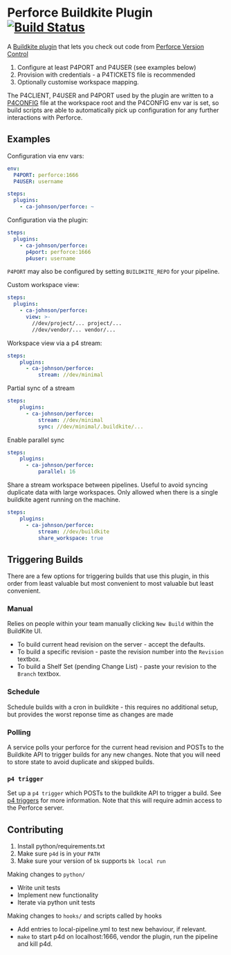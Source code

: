# Perforce Buildkite Plugin [![Build Status](https://travis-ci.com/ca-johnson/perforce-buildkite-plugin.svg?branch=master)](https://travis-ci.com/ca-johnson/perforce-buildkite-plugin)

A [Buildkite plugin](https://buildkite.com/docs/agent/v3/plugins) that lets you check out code from [Perforce Version Control](https://www.perforce.com/products/helix-core)

1. Configure at least P4PORT and P4USER (see examples below)
2. Provision with credentials - a P4TICKETS file is recommended
3. Optionally customise workspace mapping.

The P4CLIENT, P4USER and P4PORT used by the plugin are written to a [P4CONFIG](https://www.perforce.com/manuals/v16.2/cmdref/P4CONFIG.html) file at the workspace root and the P4CONFIG env var is set, so build scripts are able to automatically pick up configuration for any further interactions with Perforce.

## Examples

Configuration via env vars:

```yaml
env:
  P4PORT: perforce:1666
  P4USER: username

steps:
  plugins:
    - ca-johnson/perforce: ~
```

Configuration via the plugin:

```yaml
steps:
  plugins:
    - ca-johnson/perforce:
      p4port: perforce:1666
      p4user: username
```

`P4PORT` may also be configured by setting `BUILDKITE_REPO` for your pipeline.

Custom workspace view:

```yaml
steps:
  plugins:
    - ca-johnson/perforce:
      view: >-
        //dev/project/... project/...
        //dev/vendor/... vendor/...
```

Workspace view via a p4 stream:

```yaml
steps:
    plugins:
      - ca-johnson/perforce:
          stream: //dev/minimal
```

Partial sync of a stream

```yaml
steps:
    plugins:
      - ca-johnson/perforce:
          stream: //dev/minimal
          sync: //dev/minimal/.buildkite/...
```

Enable parallel sync

```yaml
steps:
    plugins:
      - ca-johnson/perforce:
          parallel: 16
```

Share a stream workspace between pipelines. Useful to avoid syncing duplicate data with large workspaces.
Only allowed when there is a single buildkite agent running on the machine.

```yaml
steps:
    plugins:
      - ca-johnson/perforce:
          stream: //dev/buildkite
          share_workspace: true
```

## Triggering Builds

There are a few options for triggering builds that use this plugin, in this order from least valuable but most convenient to most valuable but least convenient.

### Manual

Relies on people within your team manually clicking `New Build` within the BuildKite UI.

* To build current head revision on the server - accept the defaults.
* To build a specific revision - paste the revision number into the `Revision` textbox.
* To build a Shelf Set (pending Change List) - paste your revision to the `Branch` textbox.

### Schedule

Schedule builds with a cron in buildkite - this requires no additional setup, but provides the worst reponse time as changes are made

### Polling

A service polls your perforce for the current head revision and POSTs to the Buildkite API to trigger builds for any new changes. Note that you will need to store state to avoid duplicate and skipped builds.

### `p4 trigger`

Set up a `p4 trigger` which POSTs to the buildkite API to trigger a build. See [p4 triggers](https://www.perforce.com/manuals/v18.1/cmdref/Content/CmdRef/p4_triggers.html) for more information. Note that this will require admin access to the Perforce server.

## Contributing

1. Install python/requirements.txt
2. Make sure `p4d` is in your `PATH`
3. Make sure your version of `bk` supports `bk local run`

Making changes to `python/`
* Write unit tests
* Implement new functionality
* Iterate via python unit tests

Making changes to `hooks/` and scripts called by hooks
* Add entries to local-pipeline.yml to test new behaviour, if relevant.
* `make` to start p4d on localhost:1666, vendor the plugin, run the pipeline and kill p4d.
